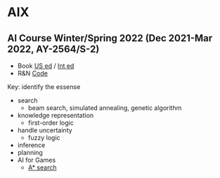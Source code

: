 # AIX

## AI Course Winter/Spring 2022 (Dec 2021-Mar 2022, AY-2564/S-2)
  * Book [US ed](http://aima.cs.berkeley.edu/) / [Int ed](http://aima.cs.berkeley.edu/global-index.html)
  * R&N [Code](https://github.com/aimacode)

Key: identify the essense
* search
  * beam search, simulated annealing, genetic algorithm
* knowledge representation
  * first-order logic 
* handle uncertainty
  * fuzzy logic
* inference
* planning
* AI for Games
  * [A* search](https://gabrielgambetta.com/generic-search.html)
